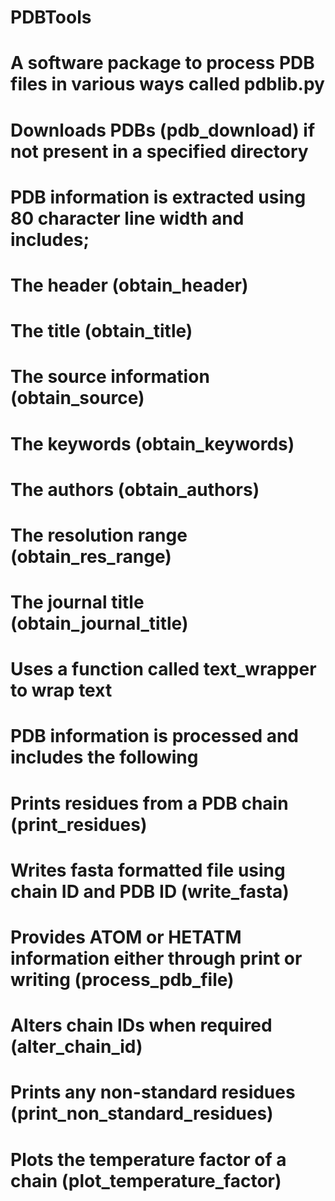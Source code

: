 # PDBTools

# A software package to process PDB files in various ways called pdblib.py

# Downloads PDBs (pdb_download) if not present in a specified directory

# PDB information is extracted using 80 character line width and includes;
# The header (obtain_header)
# The title (obtain_title)
# The source information (obtain_source)
# The keywords (obtain_keywords)
# The authors (obtain_authors)
# The resolution range (obtain_res_range)
# The journal title (obtain_journal_title)

# Uses a function called text_wrapper to wrap text

# PDB information is processed and includes the following

# Prints residues from a PDB chain (print_residues)
# Writes fasta formatted file using chain ID and PDB ID (write_fasta)
# Provides ATOM or HETATM information either through print or writing (process_pdb_file)
# Alters chain IDs when required (alter_chain_id)
# Prints any non-standard residues (print_non_standard_residues)
# Plots the temperature factor of a chain (plot_temperature_factor)
